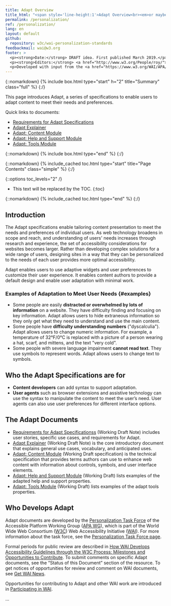```yaml
---
title: Adapt Overview
title_html: "<span style='line-height:1'>Adapt Overview<br><em>or maybe:</em><br>Adapt Specifications Overview<br><span style='font-style: italic; font-size: 0.5em'> [rough draft of how renaming 'personalization' to 'Adapt' might work &mdash; see <a href='https://github.com/w3c/wai-personalization-standards/issues/7'>'branding'</a>]</span></span>"
permalink: /personalization/
ref: /personalization/
lang: en
layout: default
github:
  repository: w3c/wai-personalization-standards
feedbackmail: wai@w3.org
footer: >
  <p><strong>Date:</strong> DRAFT idea. First published March 2019.</p>
  <p><strong>Editors:</strong> <a href="http://www.w3.org/People/roy/">Ruoxi Ran</a>, <a href="http://www.w3.org/People/cooper/">Michael Cooper</a>, and <a href="http://www.w3.org/People/Shawn/">Shawn Lawton Henry</a>.</p>
  <p>Developed with input from the <a href="https://www.w3.org/WAI/APA/task-forces/personalization/">Personalization Task Force</a>.<p>
---
```


{::nomarkdown}
{% include box.html type="start" h="2" title="Summary" class="full" %}
{:/}

This page introduces Adapt, a series of specifications to enable users to adapt content to meet their needs and preferences.

Quick links to documents:
* [Requirements for Adapt Specifications](https://www.w3.org/TR/personalization-semantics-requirements-1.0/)
* [Adapt Explainer](https://www.w3.org/TR/personalization-semantics-1.0/)
* [Adapt: Content Module](https://www.w3.org/TR/personalization-semantics-content-1.0/)
* [Adapt: Help and Support Module](https://www.w3.org/TR/personalization-semantics-help-1.0/)
* [Adapt: Tools Module](https://www.w3.org/TR/personalization-semantics-tools-1.0/)

{::nomarkdown}
{% include box.html type="end" %}
{:/}

{::nomarkdown}
{% include_cached toc.html type="start" title="Page Contents" class="simple" %}
{:/}

{::options toc_levels="2" /}

-   This text will be replaced by the TOC.
{:toc}

{::nomarkdown}
{% include_cached toc.html type="end" %}
{:/}
 
## Introduction
The Adapt specifications enable tailoring  content presentation to meet the needs and preferences of individual users. As web technology broadens in scope and reach, and understanding of users' needs increases through research and experience, the set of accessibility considerations for websites becomes larger. Rather than developing complex solutions for a wide range of users, designing sites in a way that they can be personalized to the needs of each user provides more optimal accessibility.

Adapt enables users to use adaptive widgets and user preferences to customize their user experience. It enables content authors to provide a default design and enable user adaptation with minimal work.

### Examples of Adaptation to Meet User Needs {#examples}

* Some people are easily **distracted or overwhelmed by lots of information** on a website. They have difficulty finding and focusing on key information. Adapt allows users to hide extraneous information so they only get what they need to understand and use the main content.
* Some people have **difficulty understanding numbers** ("dyscalculia"). Adapt allows users to change numeric information. For example, a temperature of 32&deg;F/0&deg;C is replaced with a picture of a person wearing a hat, scarf, and mittens, and the text "very cold".
* Some people with severe language impairment **cannot read text**. They use symbols to represent words. Adapt allows users to change text to symbols.

## Who the Adapt Specifications are for
* **Content developers** can add syntax to support adaptation. 
* **User agents** such as browser extensions and assistive technology can use the syntax to manipulate the content to meet the user’s need. User agents can also use user preferences for different interface options.

## The Adapt Documents
* [Requirements for Adapt Specificationss](https://www.w3.org/TR/personalization-semantics-requirements-1.0/) (Working Draft Note) includes user stories, specific use cases, and requirements for Adapt.
* [Adapt Explainer](https://www.w3.org/TR/personalization-semantics-1.0/) (Working Draft Note) is the core introductory document that explains general use cases, vocabulary, and anticipated uses.
* [Adapt: Content Module](https://www.w3.org/TR/personalization-semantics-content-1.0/) (Working Draft specification) is the technical specification that provides terms authors can use to enhance web content with information about controls, symbols, and user interface elements.
* [Adapt: Help and Support Module](https://www.w3.org/TR/personalization-semantics-help-1.0/) (Working Draft) lists examples of the adapted help and support properties.
* [Adapt: Tools Module](https://www.w3.org/TR/personalization-semantics-tools-1.0/) (Working Draft) lists examples of the adapt tools properties.

## Who Develops Adapt
Adapt documents are developed by the [Personalization Task Force](https://www.w3.org/WAI/APA/task-forces/personalization/) of the Accessible Platform Working Group ([APA WG](https://www.w3.org/WAI/APA/)), which is part of the World Wide Web Consortium ([W3C](http://www.w3.org/)) Web Accessibility Initiative ([WAI](http://www.w3.org/WAI/)). For more information about the task force, see the [Personalization Task Force page](https://www.w3.org/WAI/APA/task-forces/personalization/).

Formal periods for public review are described in [How WAI Develops Accessibility Guidelines through the W3C Process: Milestones and Opportunities to Contribute](http://www.w3.org/WAI/intro/w3c-process). To submit comments on specific Adapt documents, see the “Status of this Document” section of the resource. To get notices of opportunities for review and comment on WAI documents, see [Get WAI News](https://www.w3.org/WAI/news/subscribe/).

Opportunities for contributing to Adapt and other WAI work are introduced in [Participating in WAI](https://www.w3.org/WAI/about/participating/).
  
  ...
